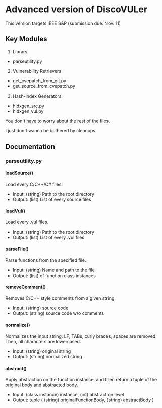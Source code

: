 # Advanced version of DiscoVULer
This version targets IEEE S&P (submission due: Nov. 11)

## Key Modules
1. Library
  + parseutility.py
2. Vulnerability Retrievers
  + get_cvepatch_from_git.py
  + get_source_from_cvepatch.py
3. Hash-index Generators
  + hidxgen_src.py
  + hidxgen_vul.py

You don't have to worry about the rest of the files.

I just don't wanna be bothered by cleanups.

## Documentation
### parseutility.py

#### loadSource()
Load every C/C++/C# files.
* Input: (string) Path to the root directory
* Output: (list) List of every source files

#### loadVul()
Load every .vul files.
* Input: (string) Path to the root directory
* Output: (list) List of every .vul files

#### parseFile()
Parse functions from the specified file.
* Input: (string) Name and path to the file
* Output: (list) of function class instances

#### removeComment()
Removes C/C++ style comments from a given string.
* Input: (string) source code
* Output: (string) source code w/o comments

#### normalize()
Normalizes the input string: LF, TABs, curly braces, spaces are removed.
Then, all characters are lowercased.
* Input: (string) original string
* Output: (string) normalized string

#### abstract()
Apply abstraction on the function instance, and then return a tuple of the original body and abstracted body.
* Input: (class instance) instance, (int) abstraction level
* Output: tuple ( (string) originalFunctionBody, (string) abstractBody )


